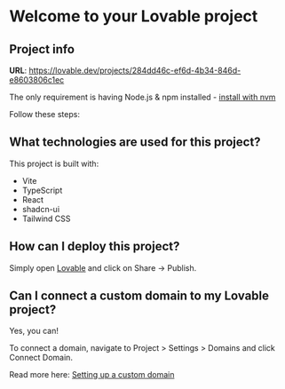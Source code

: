 # Welcome to your Lovable project

## Project info

**URL**: https://lovable.dev/projects/284dd46c-ef6d-4b34-846d-e8603806c1ec

The only requirement is having Node.js & npm installed - [install with nvm](https://github.com/nvm-sh/nvm#installing-and-updating)

Follow these steps:


## What technologies are used for this project?

This project is built with:

- Vite
- TypeScript
- React
- shadcn-ui
- Tailwind CSS

## How can I deploy this project?

Simply open [Lovable](https://lovable.dev/projects/284dd46c-ef6d-4b34-846d-e8603806c1ec) and click on Share -> Publish.

## Can I connect a custom domain to my Lovable project?

Yes, you can!

To connect a domain, navigate to Project > Settings > Domains and click Connect Domain.

Read more here: [Setting up a custom domain](https://docs.lovable.dev/tips-tricks/custom-domain#step-by-step-guide)
